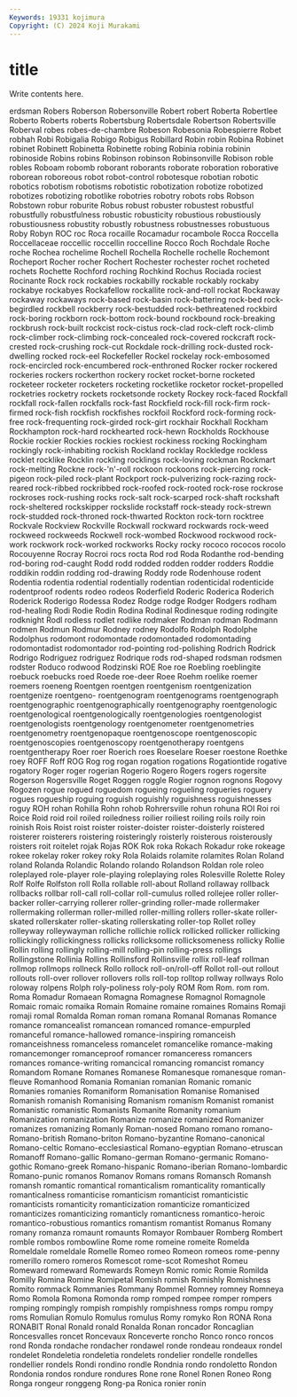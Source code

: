 ```yaml
---
Keywords: 19331 kojimura
Copyright: (C) 2024 Koji Murakami
---
```


# title

Write contents here.



erdsman Robers Roberson Robersonville Robert
robert Roberta Robertlee Roberto Roberts roberts Robertsburg Robertsdale Robertson Robertsville
Roberval robes robes-de-chambre Robeson Robesonia Robespierre Robet robhah Robi Robigalia
Robigo Robigus Robillard Robin robin Robina Robinet robinet Robinett Robinetta
Robinette robing Robinia robinia robinin robinoside Robins robins Robinson robinson
Robinsonville Robison roble robles Roboam robomb roborant roborants roborate roboration
roborative roborean roboreous robot robot-control robotesque robotian robotic robotics robotism
robotisms robotistic robotization robotize robotized robotizes robotizing robotlike robotries robotry
robots robs Robson Robstown robur roburite Robus robust robuster robustest
robustful robustfully robustfulness robustic robusticity robustious robustiously robustiousness robustity robustly
robustness robustnesses robustuous Roby Robyn ROC roc Roca rocaille Rocamadur
rocambole Rocca Roccella Roccellaceae roccellic roccellin roccelline Rocco Roch Rochdale
Roche roche Rochea rochelime Rochell Rochella Rochelle rochelle Rochemont Rocheport
Rocher rocher Rochert Rochester rochester rochet rocheted rochets Rochette Rochford
roching Rochkind Rochus Rociada rociest Rocinante Rock rock rockabies rockabilly
rockable rockably rockaby rockabye rockabyes Rockafellow rockallite rock-and-roll rockat Rockaway
rockaway rockaways rock-based rock-basin rock-battering rock-bed rock-begirdled rockbell rockberry rock-bestudded
rock-bethreatened rockbird rock-boring rockborn rock-bottom rock-bound rockbound rock-breaking rockbrush rock-built
rockcist rock-cistus rock-clad rock-cleft rock-climb rock-climber rock-climbing rock-concealed rock-covered rockcraft
rock-crested rock-crushing rock-cut Rockdale rock-drilling rock-dusted rock-dwelling rocked rock-eel Rockefeller
Rockel rockelay rock-embosomed rock-encircled rock-encumbered rock-enthroned Rocker rocker rockered rockeries
rockers rockerthon rockery rocket rocket-borne rocketed rocketeer rocketer rocketers rocketing
rocketlike rocketor rocket-propelled rocketries rocketry rockets rocketsonde rockety Rockey rock-faced
Rockfall rockfall rock-fallen rockfalls rock-fast Rockfield rock-fill rock-firm rock-firmed rock-fish
rockfish rockfishes rockfoil Rockford rock-forming rock-free rock-frequenting rock-girded rock-girt rockhair
Rockhall Rockham Rockhampton rock-hard rockhearted rock-hewn Rockholds Rockhouse Rockie rockier
Rockies rockies rockiest rockiness rocking Rockingham rockingly rock-inhabiting rockish Rockland
rocklay Rockledge rockless rocklet rocklike Rocklin rockling rocklings rock-loving rockman
Rockmart rock-melting Rockne rock-'n'-roll rockoon rockoons rock-piercing rock-pigeon rock-piled rock-plant
Rockport rock-pulverizing rock-razing rock-reared rock-ribbed rockribbed rock-roofed rock-rooted rock-rose rockrose
rockroses rock-rushing rocks rock-salt rock-scarped rock-shaft rockshaft rock-sheltered rockskipper rockslide
rockstaff rock-steady rock-strewn rock-studded rock-throned rock-thwarted Rockton rock-torn rocktree Rockvale
Rockview Rockville Rockwall rockward rockwards rock-weed rockweed rockweeds Rockwell rock-wombed
Rockwood rockwood rock-work rockwork rock-worked rockworks Rocky rocky rococo rococos
rocolo Rocouyenne Rocray Rocroi rocs rocta Rod rod Roda Rodanthe
rod-bending rod-boring rod-caught Rodd rodd rodded rodden rodder rodders Roddie
roddikin roddin rodding rod-drawing Roddy rode Rodenhouse rodent Rodentia rodentia
rodential rodentially rodentian rodenticidal rodenticide rodentproof rodents rodeo rodeos Roderfield
Roderic Roderica Roderich Roderick Roderigo Rodessa Rodez Rodge rodge Rodger
Rodgers rodham rod-healing Rodi Rodie Rodin Rodina Rodinal Rodinesque roding
rodingite rodknight Rodl rodless rodlet rodlike rodmaker Rodman rodman Rodmann
rodmen Rodmun Rodmur Rodney rodney Rodolfo Rodolph Rodolphe Rodolphus rodomont
rodomontade rodomontaded rodomontading rodomontadist rodomontador rod-pointing rod-polishing Rodrich Rodrick Rodrigo
Rodriguez rodriguez Rodrique rods rod-shaped rodsman rodsmen rodster Roduco rodwood
Rodzinski ROE Roe roe Roebling roeblingite roebuck roebucks roed Roede
roe-deer Roee Roehm roelike roemer roemers roeneng Roentgen roentgen roentgenism
roentgenization roentgenize roentgeno- roentgenogram roentgenograms roentgenograph roentgenographic roentgenographically roentgenography roentgenologic
roentgenological roentgenologically roentgenologies roentgenologist roentgenologists roentgenology roentgenometer roentgenometries roentgenometry roentgenopaque
roentgenoscope roentgenoscopic roentgenoscopies roentgenoscopy roentgenotherapy roentgens roentgentherapy Roer roer Roerich
roes Roeselare Roeser roestone Roethke roey ROFF Roff ROG Rog
rog rogan rogation rogations Rogationtide rogative rogatory Roger roger rogerian
Rogerio Rogero Rogers rogers rogersite Rogerson Rogersville Roget Roggen roggle
Rogier rognon rognons Rogovy Rogozen rogue rogued roguedom rogueing rogueling
rogueries roguery rogues rogueship roguing roguish roguishly roguishness roguishnesses roguy
ROH rohan Rohilla Rohn rohob Rohrersville rohun rohuna ROI Roi
roi Roice Roid roid roil roiled roiledness roilier roiliest roiling
roils roily roin roinish Rois Roist roist roister roister-doister roister-doisterly
roistered roisterer roisterers roistering roisteringly roisterly roisterous roisterously roisters roit
roitelet rojak Rojas ROK Rok roka Rokach Rokadur roke rokeage
rokee rokelay roker rokey roky Rola Rolaids rolamite rolamites Rolan
Roland roland Rolanda Rolandic Rolando rolando Rolandson Roldan role roleo
roleplayed role-player role-playing roleplaying roles Rolesville Rolette Roley Rolf Rolfe
Rolfston roll Rolla rollable roll-about Rolland rollaway rollback rollbacks rollbar
roll-call roll-collar roll-cumulus rolled rollejee roller roller-backer roller-carrying rollerer roller-grinding
roller-made rollermaker rollermaking rollerman roller-milled roller-milling rollers roller-skate roller-skated rollerskater
roller-skating rollerskating roller-top Rollet rolley rolleyway rolleywayman rolliche rollichie rollick
rollicked rollicker rollicking rollickingly rollickingness rollicks rollicksome rollicksomeness rollicky Rollie
Rollin rolling rollingly rolling-mill rolling-pin rolling-press rollings Rollingstone Rollinia Rollins
Rollinsford Rollinsville rollix roll-leaf rollman rollmop rollmops rollneck Rollo rollock
roll-on/roll-off Rollot roll-out rollout rollouts roll-over rollover rollovers rolls roll-top
rolltop rollway rollways Rolo roloway rolpens Rolph roly-poliness roly-poly ROM
Rom Rom. rom rom. Roma Romadur Romaean Romagna Romagnese Romagnol
Romagnole Romaic romaic romaika Romain Romaine romaine romaines Romains Romaji
romaji romal Romalda Roman roman romana Romanal Romanas Romance romance
romancealist romancean romanced romance-empurpled romanceful romance-hallowed romance-inspiring romanceish romanceishness romanceless
romancelet romancelike romance-making romancemonger romanceproof romancer romanceress romancers romances romance-writing
romancical romancing romancist romancy Romandom Romane Romanes Romanese Romanesque romanesque
roman-fleuve Romanhood Romania Romanian romanian Romanic romanic Romanies romanies Romaniform
Romanisation Romanise Romanised Romanish romanish Romanising Romanism romanism Romanist romanist
Romanistic romanistic Romanists Romanite Romanity romanium Romanization romanization Romanize romanize
romanized Romanizer romanizes romanizing Romanly Roman-nosed Romano romano romano- Romano-british
Romano-briton Romano-byzantine Romano-canonical Romano-celtic Romano-ecclesiastical Romano-egyptian Romano-etruscan Romanoff Romano-gallic Romano-german
Romano-germanic Romano-gothic Romano-greek Romano-hispanic Romano-iberian Romano-lombardic Romano-punic romanos Romanov Romans
romans Romansch Romansh romansh romantic romantical romanticalism romanticality romantically romanticalness
romanticise romanticism romanticist romanticistic romanticists romanticity romanticization romanticize romanticized romanticizes
romanticizing romanticly romanticness romantico-heroic romantico-robustious romantics romantism romantist Romanus Romany
romany romanza romaunt romaunts Romayor Rombauer Romberg Rombert romble rombos
rombowline Rome rome romeine romeite Romelda Romeldale romeldale Romelle Romeo
romeo Romeon romeos rome-penny romerillo romero romeros Romescot rome-scot Romeshot
Romeu Romeward romeward Romewards Romeyn Romic romic Romie Romilda Romilly
Romina Romine Romipetal Romish romish Romishly Romishness Romito rommack Rommanies
Rommany Rommel Romney romney Romneya Romo Romola Romona Romonda romp
romped rompee romper rompers romping rompingly rompish rompishly rompishness romps
rompu rompy roms Romulian Romulo Romulus romulus Romy romyko Ron
RONA Rona RONABIT Ronal Ronald ronald Ronalda Ronan roncador Roncaglian
Roncesvalles roncet Roncevaux Ronceverte roncho Ronco ronco roncos rond Ronda
rondache rondacher rondawel ronde rondeau rondeaux rondel rondelet Rondeletia rondeletia
rondelets rondelier rondelle rondelles rondellier rondels Rondi rondino rondle Rondnia
rondo rondoletto Rondon Rondonia rondos rondure rondures Rone rone Ronel
Ronen Roneo Rong Ronga rongeur ronggeng Rong-pa Ronica ronier ronin
